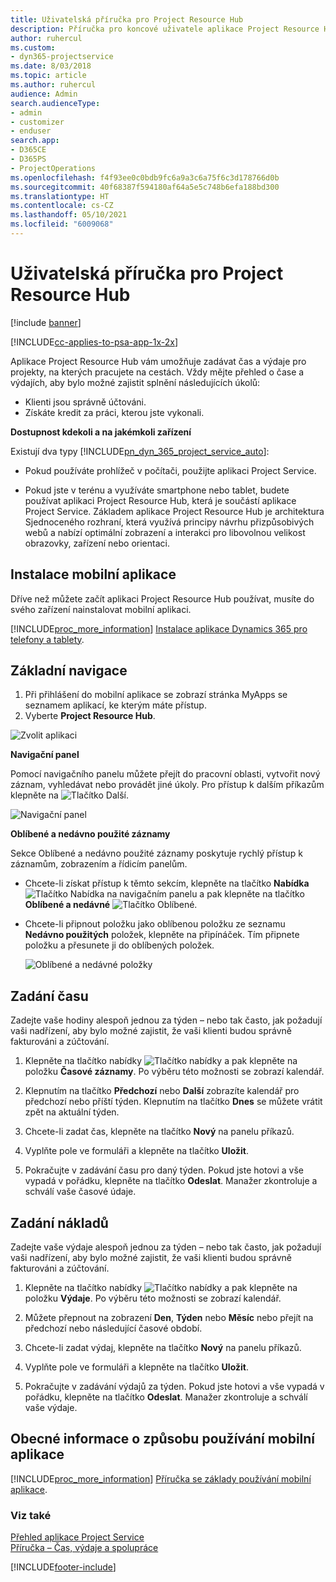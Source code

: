 ```yaml
---
title: Uživatelská příručka pro Project Resource Hub
description: Příručka pro koncové uživatele aplikace Project Resource Hub for Project Service
author: ruhercul
ms.custom:
- dyn365-projectservice
ms.date: 8/03/2018
ms.topic: article
ms.author: ruhercul
audience: Admin
search.audienceType:
- admin
- customizer
- enduser
search.app:
- D365CE
- D365PS
- ProjectOperations
ms.openlocfilehash: f4f93ee0c0bdb9fc6a9a3c6a75f6c3d178766d0b
ms.sourcegitcommit: 40f68387f594180af64a5e5c748b6efa188bd300
ms.translationtype: HT
ms.contentlocale: cs-CZ
ms.lasthandoff: 05/10/2021
ms.locfileid: "6009068"
---
```

# <a name="user-guide-for-project-resource-hub"></a>Uživatelská příručka pro Project Resource Hub

[!include [banner](../includes/psa-now-project-operations.md)]

[!INCLUDE[cc-applies-to-psa-app-1x-2x](../includes/cc-applies-to-psa-app-1x-2x.md)]

Aplikace Project Resource Hub vám umožňuje zadávat čas a výdaje pro projekty, na kterých pracujete na cestách. Vždy mějte přehled o čase a výdajích, aby bylo možné zajistit splnění následujících úkolů:

- Klienti jsou správně účtováni.
- Získáte kredit za práci, kterou jste vykonali.

**Dostupnost kdekoli a na jakémkoli zařízení**

Existují dva typy [!INCLUDE[pn_dyn_365_project_service_auto](../includes/pn-dyn-365-project-service-auto.md)]: 

- Pokud používáte prohlížeč v počítači, použijte aplikaci Project Service. 

- Pokud jste v terénu a využíváte smartphone nebo tablet, budete používat aplikaci Project Resource Hub, která je součástí aplikace Project Service. Základem aplikace Project Resource Hub je architektura Sjednoceného rozhraní, která využívá principy návrhu přizpůsobivých webů a nabízí optimální zobrazení a interakci pro libovolnou velikost obrazovky, zařízení nebo orientaci. 


## <a name="install-the-mobile-app"></a>Instalace mobilní aplikace
Dříve než můžete začít aplikaci Project Resource Hub používat, musíte do svého zařízení nainstalovat mobilní aplikaci. 

[!INCLUDE[proc_more_information](../includes/proc-more-information.md)] [Instalace aplikace Dynamics 365 pro telefony a tablety](/dynamics365/mobile-app/install-dynamics-365-for-phones-and-tablets).

## <a name="basic-navigation"></a>Základní navigace
1.  Při přihlášení do mobilní aplikace se zobrazí stránka MyApps se seznamem aplikací, ke kterým máte přístup. 
2.  Vyberte **Project Resource Hub**.

![Zvolit aplikaci](media/chooseApp_1.png "Zvolit aplikaci")

**Navigační panel**

Pomocí navigačního panelu můžete přejít do pracovní oblasti, vytvořit nový záznam, vyhledávat nebo provádět jiné úkoly. Pro přístup k dalším příkazům klepněte na ![Tlačítko Další](media/MoreButton.png "Tlačítko Další").

![Navigační panel](media/NavBar_2.png "Navigační panel")

**Oblíbené a nedávno použité záznamy**

Sekce Oblíbené a nedávno použité záznamy poskytuje rychlý přístup k záznamům, zobrazením a řídicím panelům. 

- Chcete-li získat přístup k těmto sekcím, klepněte na tlačítko **Nabídka** ![Tlačítko Nabídka](media/MenuButton.png "Tlačítko nabídky") na navigačním panelu a pak klepněte na tlačítko **Oblíbené a nedávné** ![Tlačítko Oblíbené](media/FavButton.png "Tlačítko Fav").

- Chcete-li připnout položku jako oblíbenou položku ze seznamu **Nedávno použitých** položek, klepněte na připínáček. Tím připnete položku a přesunete ji do oblíbených položek.

  ![Oblíbené a nedávné položky](media/Favs_3.png "Oblíbené a nedávné položky")
 
## <a name="enter-time"></a>Zadání času
Zadejte vaše hodiny alespoň jednou za týden – nebo tak často, jak požadují vaši nadřízení, aby bylo možné zajistit, že vaši klienti budou správně fakturováni a zúčtování.

1. Klepněte na tlačítko nabídky ![Tlačítko nabídky](media/MenuButton.png "Tlačítko nabídky") a pak klepněte na položku **Časové záznamy**. Po výběru této možnosti se zobrazí kalendář.

2. Klepnutím na tlačítko **Předchozí** nebo **Další** zobrazíte kalendář pro předchozí nebo příští týden. Klepnutím na tlačítko **Dnes** se můžete vrátit zpět na aktuální týden.

3. Chcete-li zadat čas, klepněte na tlačítko **Nový** na panelu příkazů. 

4. Vyplňte pole ve formuláři a klepněte na tlačítko **Uložit**.

5. Pokračujte v zadávání času pro daný týden. Pokud jste hotovi a vše vypadá v pořádku, klepněte na tlačítko **Odeslat**. Manažer zkontroluje a schválí vaše časové údaje.

## <a name="enter-expenses"></a>Zadání nákladů 
Zadejte vaše výdaje alespoň jednou za týden – nebo tak často, jak požadují vaši nadřízení, aby bylo možné zajistit, že vaši klienti budou správně fakturováni a zúčtování.

1. Klepněte na tlačítko nabídky ![Tlačítko nabídky](media/MenuButton.png "Tlačítko nabídky") a pak klepněte na položku **Výdaje**. Po výběru této možnosti se zobrazí kalendář.

2. Můžete přepnout na zobrazení **Den**, **Týden** nebo **Měsíc** nebo přejít na předchozí nebo následující časové období. 

3. Chcete-li zadat výdaj, klepněte na tlačítko **Nový** na panelu příkazů. 

4. Vyplňte pole ve formuláři a klepněte na tlačítko **Uložit**.

5. Pokračujte v zadávání výdajů za týden. Pokud jste hotovi a vše vypadá v pořádku, klepněte na tlačítko **Odeslat**. Manažer zkontroluje a schválí vaše výdaje.

## <a name="general-information-on-how-to-use-the-mobile-app"></a>Obecné informace o způsobu používání mobilní aplikace 
[!INCLUDE[proc_more_information](../includes/proc-more-information.md)] [Příručka se základy používání mobilní aplikace](/dynamics365/mobile-app/dynamics-365-phones-tablets-users-guide).

### <a name="see-also"></a>Viz také  
 [Přehled aplikace Project Service](../psa/overview.md)   
 [Příručka – Čas, výdaje a spolupráce](../psa/time-expense-collaboration-guide.md)   
 


[!INCLUDE[footer-include](../includes/footer-banner.md)]